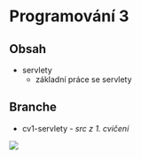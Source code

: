 # Programování 3 ##

## Obsah ##

- servlety
    - základní práce se servlety

## Branche ##

- cv1-servlety - *src z 1. cvičení*  

![](http://www.quickmeme.com/img/02/02b2935da024a6208b56e1a5241a9e432cde1f58d023915a0376a2b804bfb647.jpg)